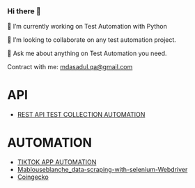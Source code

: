 ### Hi there 👋
🔭 I’m currently working on Test Automation with Python

👯 I’m looking to collaborate on any test automation project.

💬 Ask me about anything on Test Automation you need.

Contract with me: mdasadul.qa@gmail.com

# API
*  <a href='https://github.com/jahangiralam-qa/postmanapitestcollection'>REST API TEST COLLECTION AUTOMATION</a>

# AUTOMATION
* <a href='https://github.com/jahangiralam-qa/Tiktok_data-scraping-with-selenium-Webdriver'>TIKTOK APP AUTOMATION</a>
* <a href='https://github.com/asadulqa/Mablouseblanche_data-scraping-with-selenium-Webdriver'>Mablouseblanche_data-scraping-with-selenium-Webdriver</a>
* <a href='https://github.com/asadulqa/Coingecko'>Coingecko</a>

<!--


Here are some ideas to get you started:

- 🔭 I’m currently working on ...
- 🌱 I’m currently learning ...
- 👯 I’m looking to collaborate on ...
- 🤔 I’m looking for help with ...
- 💬 Ask me about ...
- 📫 How to reach me: ...
- 😄 Pronouns: ...
- ⚡ Fun fact: ...
-->
